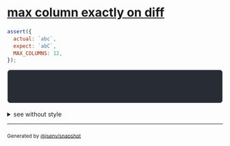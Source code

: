 # [max column exactly on diff](../../max_columns.test.js#L126)

```js
assert({
  actual: `abc`,
  expect: `abC`,
  MAX_COLUMNS: 12,
});
```

![img](throw.svg)

<details>
  <summary>see without style</summary>

```console
AssertionError: actual and expect are different

actual: …"c"
expect: …"C"
```

</details>

---
<sub>
  Generated by <a href="https://github.com/jsenv/core/tree/main/packages/independent/snapshot">@jsenv/snapshot</a>
</sub>